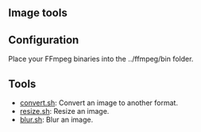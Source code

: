 Image tools
---

## Configuration

Place your FFmpeg binaries into the ../ffmpeg/bin folder.

## Tools

- [convert.sh](convert.sh): Convert an image to another format.
- [resize.sh](resize.sh): Resize an image.
- [blur.sh](blur.sh): Blur an image.
